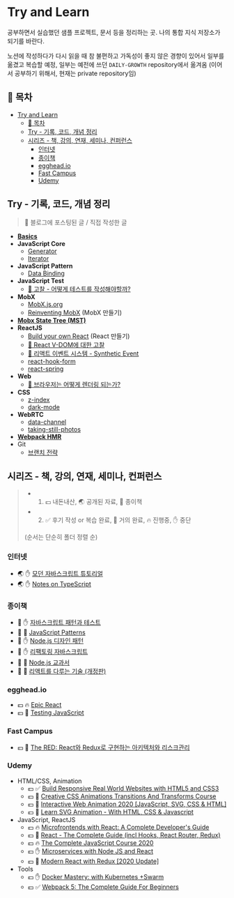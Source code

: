 # Try and Learn

공부하면서 실습했던 샘플 프로젝트, 문서 등을 정리하는 곳. 나의 통합 지식 저장소가 되기를 바란다.

노션에 작성하다가 다시 읽을 때 참 불편하고 가독성이 좋지 않은 경향이 있어서 일부를 옮겼고 복습할 예정, 일부는 예전에 쓰던 `DAILY-GROWTH` repository에서 옮겨옴 (이어서 공부하기 위해서, 현재는 private repository임)

## 📖 목차

- [Try and Learn](#try-and-learn)
  - [📖 목차](#-목차)
  - [Try - 기록, 코드, 개념 정리](#try---기록-코드-개념-정리)
  - [시리즈 - 책, 강의, 연재, 세미나, 컨퍼런스](#시리즈---책-강의-연재-세미나-컨퍼런스)
    - [인터넷](#인터넷)
    - [종이책](#종이책)
    - [egghead.io](#eggheadio)
    - [Fast Campus](#fast-campus)
    - [Udemy](#udemy)

## Try - 기록, 코드, 개념 정리

> 📝 블로그에 포스팅된 글 / 직접 작성한 글

- **[Basics](./try/basics)**
- **JavaScript Core**
  - [Generator](./try/javascript-core/generator)
  - [Iterator](./try/javascript-core/iterator)
- **JavaScript Pattern**
  - [Data Binding](./try/javascript-pattern/vanilla-js-data-binding)
- **JavaScript Test**
  - [📝 고찰 - 어떻게 테스트를 작성해야할까?](./try/javascript-test/consideration-how-to-write-test.md)
- **MobX**
  - [MobX.js.org](./try/mobx/mobx-js-org)
  - [Reinventing MobX](./try/mobx/reinventing-mobx) (MobX 만들기)
- **[Mobx State Tree (MST)](./try/mobx-state-tree)**
- **ReactJS**
  - [Build your own React](./try/reactjs/build-your-own-react) (React 만들기)
  - [📝 React V-DOM에 대한 고찰](./try/reactjs/react-v-dom-study)
  - [📝 리액트 이벤트 시스템 - Synthetic Event](./try/reactjs/synthetic-event)
  - [react-hook-form](./try/react-hook-form)
  - [react-spring](./try/react-spring)
- **Web**
  - [📝 브라우저는 어떻게 렌더링 되는가?](https://gwanduke.tistory.com/entry/%EB%B8%8C%EB%9D%BC%EC%9A%B0%EC%A0%80%EB%8A%94-%EC%96%B4%EB%96%BB%EA%B2%8C-%EB%A0%8C%EB%8D%94%EB%A7%81-%EB%90%98%EB%8A%94%EA%B0%80)
- **CSS**
  - [z-index](./try/css/z-index.md)
  - [dark-mode](./try/css/dark-mode)
- **WebRTC**
  - [data-channel](./try/web-rtc/data-channel)
  - [taking-still-photos](./try/web-rtc/taking-still-photos)
- **[Webpack HMR](./try/webpack-hmr)**
- Git
  - [브랜치 전략](./try/git/strategy.md)

## 시리즈 - 책, 강의, 연재, 세미나, 컨퍼런스

> - 1. 💵 내돈내산, 🌏 공개된 자료, 📕 종이책
> - 2. ✅ 후기 작성 or 복습 완료, 📝 거의 완료, 🔥 진행중, ✋ 중단
>
> (순서는 단순히 폴더 정렬 순)

### 인터넷

- 🌏 ✋ [모던 자바스크립트 튜토리얼](./material/internet/modern-javascript-tutorial)
- 🌏 ✋ [Notes on TypeScript](./material/internet/notes-on-typescript)

### 종이책

- 📕 ✋ [자바스크립트 패턴과 테스트](./material/books/javascript-pattern-and-test)
- 📕 📝 [JavaScript Patterns](./material/books/javascript-patterns)
- 📕 ✋ [Node.js 디자인 패턴](./material/books/nodejs-design-pattern)
- 📕 ✋ [리팩토링 자바스크립트](./material/books/refactoring-javascript)
- 📕 📝 [Node.js 교과서](./material/books/nodejs-textbook)
- 📕 📝 [리액트를 다루는 기술 (개정판)](./material/books/the-art-of-dealing-with-react)

### egghead.io

- 💵 🔥 [Epic React](./material/egghead/epic-react)
- 💵 📝 [Testing JavaScript](./material/egghead/testing-javascript)

### Fast Campus

- 💵 📝 [The RED: React와 Redux로 구현하는 아키텍처와 리스크관리](./material/fastcampus/the-red-react-redux-risk-management.md)

### Udemy

- HTML/CSS, Animation
  - 💵 ✅ [Build Responsive Real World Websites with HTML5 and CSS3](./material/udemy/build-responsive-real-world-websites)
  - 💵 📝 [Creative CSS Animations Transitions And Transforms Course](./material/udemy/creative-css-animations-transitions-and-transforms-course)
  - 💵 📝 [Interactive Web Animation 2020 [JavaScript, SVG, CSS & HTML]](./material/udemy/interactive-web-animation-2020)
  - 💵 📝 [Learn SVG Animation - With HTML, CSS & Javascript](./material/udemy/learn-svg-animation)
- JavaScript, ReactJS
  - 💵 🔥 [Microfrontends with React: A Complete Developer's Guide](./material/udemy/microfrontends-with-react)
  - 💵 📝 [React - The Complete Guide (incl Hooks, React Router, Redux)](./material/udemy/react-the-complete-guide)
  - 💵 🔥 [The Complete JavaScript Course 2020](./material/udemy/the-complete-javascript-course-2020)
  - 💵 ✋ [Microservices with Node JS and React](./material/udemy/microservices-with-node-js-and-react)
  - 💵 📝 [Modern React with Redux [2020 Update]](./material/udemy/modern-react-with-redux)
- Tools
  - 💵 ✋ [Docker Mastery: with Kubernetes +Swarm](./material/udemy/docker-mastery-with-kubernetes-swarm.md)
  - 💵 ✅ [Webpack 5: The Complete Guide For Beginners](./material/udemy/webpack5-the-complete-guide-for-beginners)
